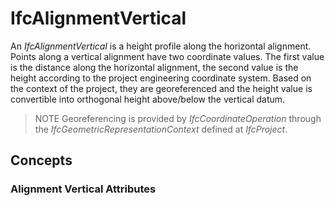 # IfcAlignmentVertical

An _IfcAlignmentVertical_ is a height profile along the horizontal alignment. Points along a vertical alignment have two coordinate values. The first value is the distance along the horizontal alignment, the second value is the height according to the project engineering coordinate system. Based on the context of the project, they are georeferenced and the height value is convertible into orthogonal height above/below the vertical datum.<!-- end of definition -->

> NOTE  Georeferencing is provided by _IfcCoordinateOperation_ through the _IfcGeometricRepresentationContext_ defined at _IfcProject_.

## Concepts

### Alignment Vertical Attributes



